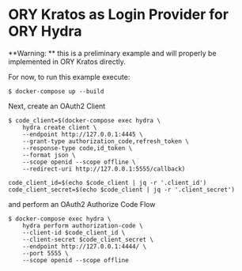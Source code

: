 # ORY Kratos as Login Provider for ORY Hydra

**Warning: ** this is a preliminary example and will properly be implemented in
ORY Kratos directly.

For now, to run this example execute:

```shell script
$ docker-compose up --build
```

Next, create an OAuth2 Client

```shell script
$ code_client=$(docker-compose exec hydra \
    hydra create client \
    --endpoint http://127.0.0.1:4445 \
    --grant-type authorization_code,refresh_token \
    --response-type code,id_token \
    --format json \
    --scope openid --scope offline \
    --redirect-uri http://127.0.0.1:5555/callback)
    
code_client_id=$(echo $code_client | jq -r '.client_id')
code_client_secret=$(echo $code_client | jq -r '.client_secret')
```

and perform an OAuth2 Authorize Code Flow

```shell script
$ docker-compose exec hydra \
    hydra perform authorization-code \
    --client-id $code_client_id \
    --client-secret $code_client_secret \
    --endpoint http://127.0.0.1:4444/ \
    --port 5555 \
    --scope openid --scope offline
```
